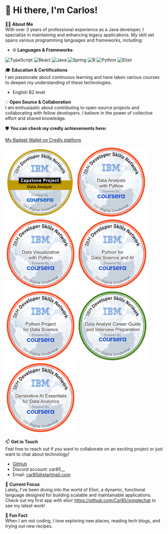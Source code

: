 # 👋 Hi there, I'm Carlos!

👨‍💻 **About Me**  
With over 3 years of professional experience as a Java developer, I specialize in maintaining and enhancing legacy applications. My skill set spans various programming languages and frameworks, including:

- 🌐 **Languages & Frameworks**:

![TypeScript](https://img.shields.io/badge/TypeScript-3178C6?style=for-the-badge&logo=typescript&logoColor=white)
![React](https://img.shields.io/badge/React-20232A?style=for-the-badge&logo=react&logoColor=61DAFB)
![Java](https://img.shields.io/badge/Java-ED8B00?style=for-the-badge&logo=java&logoColor=white)
![Spring](https://img.shields.io/badge/Spring-6DB33F?style=for-the-badge&logo=spring&logoColor=white)
![R](https://img.shields.io/badge/R-276DC3?style=for-the-badge&logo=r&logoColor=white)
![Python](https://img.shields.io/badge/Python-3776AB?style=for-the-badge&logo=python&logoColor=white)
![Elixir](https://img.shields.io/badge/Elixir-4B275F?style=for-the-badge&logo=elixir&logoColor=white)

🎓 **Education & Certifications**  
I am passionate about continuous learning and have taken various courses to deepen my understanding of these technologies.

- English B2 level

💡 **Open Source & Collaboration**  
I am enthusiastic about contributing to open-source projects and collaborating with fellow developers. I believe in the power of collective effort and shared knowledge.

🛡️ **You can check my credly achievements here:**

[My Badget Wallet on Credly platform](https://www.credly.com/users/carlos-alvaro-rodriguez)

![Data Analyst Capstone Project](data-analyst-capstone-project.png)
![Data Analysis with Python](data-analysis-with-python.png)
![Data Visualization with Python](data-visualization-with-python.png)
![Python for Data Science and AI](python-for-data-science-and-ai.png)
![Python Project for Data Science](python-project-for-data-science.png)
![Data Analyst Career Guide and Interview Preparation](data-analyst-career-guide-and-interview-preparation.png)
![Generative AI Essentials for Data Analytics](generative-ai-essentials-for-data-analytics.png)




📫 **Get in Touch**  
Feel free to reach out if you want to collaborate on an exciting project or just want to chat about technology!

- [GitHub](https://github.com/Car85)
- Discord account: car85__
- Email: car85@startmail.com

🚀 **Current Focus**  
Lately, I've been diving into the world of Elixir, a dynamic, functional language designed for building scalable and maintainable applications. Check out my first app with elixir https://github.com/Car85/simplechat to see my latest work!

🌟 **Fun Fact**  
When I am not coding, I love exploring new places, reading tech blogs, and trying out new recipes.




